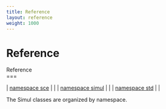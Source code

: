 ```yaml
---
title: Reference
layout: reference
weight: 1000
---
```

Reference
===

Reference<br>===<br>


| [namespace sce](ref/sce) |  |
| [namespace simul](ref/simul) |  |
| [namespace std](ref/std) |  |

The Simul classes are organized by namespace.
  

